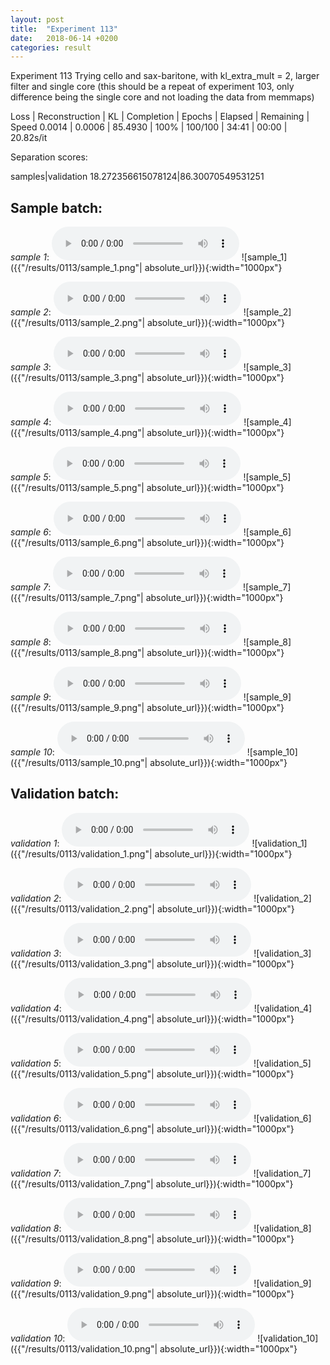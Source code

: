```yaml
---
layout: post
title:  "Experiment 113"
date:   2018-06-14 +0200
categories: result
---
```

Experiment 113
Trying cello and sax-baritone, with kl_extra_mult = 2, larger filter and single core
(this should be a repeat of experiment 103, only difference being the single core and not loading the data from memmaps)

Loss | Reconstruction | KL | Completion | Epochs | Elapsed | Remaining | Speed
0.0014 | 0.0006 | 85.4930 | 100% | 100/100 | 34:41 | 00:00 | 20.82s/it

Separation scores:

samples|validation
18.272356615078124|86.30070549531251

## **Sample batch**:
_sample 1_:
<audio src="/ResultsOverview/results/0113/sample_1.wav" controls preload></audio>
![sample_1]({{"/results/0113/sample_1.png"| absolute_url}}){:width="1000px"}

_sample 2_:
<audio src="/ResultsOverview/results/0113/sample_2.wav" controls preload></audio>
![sample_2]({{"/results/0113/sample_2.png"| absolute_url}}){:width="1000px"}

_sample 3_:
<audio src="/ResultsOverview/results/0113/sample_3.wav" controls preload></audio>
![sample_3]({{"/results/0113/sample_3.png"| absolute_url}}){:width="1000px"}

_sample 4_:
<audio src="/ResultsOverview/results/0113/sample_4.wav" controls preload></audio>
![sample_4]({{"/results/0113/sample_4.png"| absolute_url}}){:width="1000px"}

_sample 5_:
<audio src="/ResultsOverview/results/0113/sample_5.wav" controls preload></audio>
![sample_5]({{"/results/0113/sample_5.png"| absolute_url}}){:width="1000px"}

_sample 6_:
<audio src="/ResultsOverview/results/0113/sample_6.wav" controls preload></audio>
![sample_6]({{"/results/0113/sample_6.png"| absolute_url}}){:width="1000px"}

_sample 7_:
<audio src="/ResultsOverview/results/0113/sample_7.wav" controls preload></audio>
![sample_7]({{"/results/0113/sample_7.png"| absolute_url}}){:width="1000px"}

_sample 8_:
<audio src="/ResultsOverview/results/0113/sample_8.wav" controls preload></audio>
![sample_8]({{"/results/0113/sample_8.png"| absolute_url}}){:width="1000px"}

_sample 9_:
<audio src="/ResultsOverview/results/0113/sample_9.wav" controls preload></audio>
![sample_9]({{"/results/0113/sample_9.png"| absolute_url}}){:width="1000px"}

_sample 10_:
<audio src="/ResultsOverview/results/0113/sample_10.wav" controls preload></audio>
![sample_10]({{"/results/0113/sample_10.png"| absolute_url}}){:width="1000px"}

## **Validation batch**:
_validation 1_:
<audio src="/ResultsOverview/results/0113/validation_1.wav" controls preload></audio>
![validation_1]({{"/results/0113/validation_1.png"| absolute_url}}){:width="1000px"}

_validation 2_:
<audio src="/ResultsOverview/results/0113/validation_2.wav" controls preload></audio>
![validation_2]({{"/results/0113/validation_2.png"| absolute_url}}){:width="1000px"}

_validation 3_:
<audio src="/ResultsOverview/results/0113/validation_3.wav" controls preload></audio>
![validation_3]({{"/results/0113/validation_3.png"| absolute_url}}){:width="1000px"}

_validation 4_:
<audio src="/ResultsOverview/results/0113/validation_4.wav" controls preload></audio>
![validation_4]({{"/results/0113/validation_4.png"| absolute_url}}){:width="1000px"}

_validation 5_:
<audio src="/ResultsOverview/results/0113/validation_5.wav" controls preload></audio>
![validation_5]({{"/results/0113/validation_5.png"| absolute_url}}){:width="1000px"}

_validation 6_:
<audio src="/ResultsOverview/results/0113/validation_6.wav" controls preload></audio>
![validation_6]({{"/results/0113/validation_6.png"| absolute_url}}){:width="1000px"}

_validation 7_:
<audio src="/ResultsOverview/results/0113/validation_7.wav" controls preload></audio>
![validation_7]({{"/results/0113/validation_7.png"| absolute_url}}){:width="1000px"}

_validation 8_:
<audio src="/ResultsOverview/results/0113/validation_8.wav" controls preload></audio>
![validation_8]({{"/results/0113/validation_8.png"| absolute_url}}){:width="1000px"}

_validation 9_:
<audio src="/ResultsOverview/results/0113/validation_9.wav" controls preload></audio>
![validation_9]({{"/results/0113/validation_9.png"| absolute_url}}){:width="1000px"}

_validation 10_:
<audio src="/ResultsOverview/results/0113/validation_10.wav" controls preload></audio>
![validation_10]({{"/results/0113/validation_10.png"| absolute_url}}){:width="1000px"}
